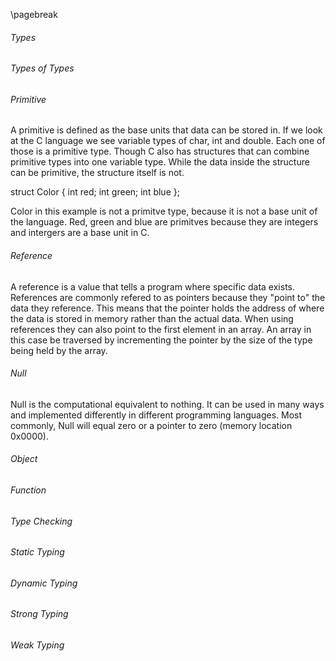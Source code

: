 
\pagebreak

<!---
DO NOT REMOVE THIS COMMENT OR TOPICS LISTED HERE.

This section should cover these topics.
It need not be in this order.

Indicate coverage of topics by copying topic lines verbatim into a comment adjacent to the relevant text.
Covered topics appear twice in a file: here and adjacent to the relevant text.
Uncovered topics appear only once in a file (in this comment).

This command checks whether topic lines appear only once in a file.

    ./check.sh uncovered

TOPICS:

5.1 Types
5.1.1 Types of Types
5.1.1.1 Primitive
5.1.1.2 Reference
5.1.1.3 Null
5.1.1.4 Object
5.1.1.5 Function
5.1.2 Type Checking
5.1.2.1 Static Typing
5.1.2.2 Dynamic Typing
5.1.2.3 Strong Typing
5.1.2.4 Weak Typing
5.3 Runtime Organization
5.3.1 Storage
5.3.1.1 Allocation
5.3.1.1.1 Static
5.3.1.1.2 Dynamic
5.3.1.2 Local references
5.3.1.3 Global References
5.3.2 Runtime
5.3.2.1 Debugging vs Release
5.3.2.2 Runtime Exceptions
-->

###### Types

###### Types of Types

###### Primitive
A primitive is defined as the base units that data can be stored in.
If we look at the C language we see variable types of char, int and double.
Each one of those is a primitive type.
Though C also has structures that can combine primitive types into one variable type.
While the data inside the structure can be primitive, the structure itself is not.

struct Color
{
	int red;
	int green;
	int blue
};

Color in this example is not a primitve type, because it is not a base unit of the language.
Red, green and blue are primitves because they are integers and intergers are a base unit in C.

###### Reference
<!--
5.1.1.2 Reference
-->
A reference is a value that tells a program where specific data exists.
References are commonly refered to as pointers because they "point to" the data they reference.
This means that the pointer holds the address of where the data is stored in memory rather than the actual data.
When using references they can also point to the first element in an array.
An array in this case be traversed by incrementing the pointer by the size of the type being held by the array.

###### Null
<!--
5.1.1.3 Null
-->
Null is the computational equivalent to nothing.
It can be used in many ways and implemented differently in different programming languages.
Most commonly, Null will equal zero or a pointer to zero (memory location 0x0000).

###### Object

###### Function

###### Type Checking

###### Static Typing

###### Dynamic Typing

###### Strong Typing

###### Weak Typing